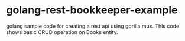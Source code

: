 # golang-rest-bookkeeper-example
  golang sample code for creating a rest api using gorilla mux.
  This code shows basic CRUD operation on Books entity.

